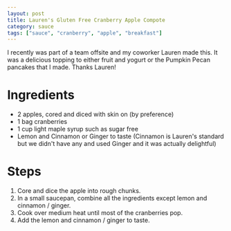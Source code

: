 ```yaml
---
layout: post
title: Lauren's Gluten Free Cranberry Apple Compote
category: sauce
tags: ["sauce", "cranberry", "apple", "breakfast"]
---
```

I recently was part of a team offsite and my coworker Lauren made this.  It was a delicious topping to either fruit and yogurt or the Pumpkin Pecan pancakes that I made.  Thanks Lauren!

# Ingredients

* 2 apples, cored and diced with skin on (by preference)
* 1 bag cranberries
* 1 cup light maple syrup such as sugar free 
* Lemon and Cinnamon or Ginger to taste (Cinnamon is Lauren's standard but we didn't have any and used Ginger and it was actually delightful)

# Steps

1.  Core and dice the apple into rough chunks.
2.  In a small saucepan, combine all the ingredients except lemon and cinnamon / ginger.
3.  Cook over medium heat until most of the cranberries pop.
4.  Add the lemon and cinnamon / ginger to taste.
